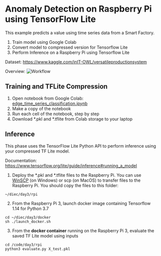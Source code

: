 # Anomaly Detection on Raspberry Pi using TensorFlow Lite

This example predicts a value using time series data from a Smart Factory.

1. Train model using Google Colab
2. Convert model to compressed version for Tensorflow Lite
3. Perform Inference on a Raspberry Pi using Tensorflow Lite

Dataset: https://www.kaggle.com/inIT-OWL/versatileproductionsystem

Overview:
![Workflow](https://www.tensorflow.org/lite/images/convert/workflow.svg)

## Training and TFLite Compression
1. Open notebook from Google Colab: [edge_time_series_classification.ipynb](edge_time_series_classification.ipynb)
2. Make a copy of the notebook
3. Run each cell of the notebook, step by step
4. Download *.pkl and *.tflite from Colab storage to your laptop

## Inference
This phase uses the TensorFlow Lite Python API to perform inference using your compressed TF Lite model.

Documentation: https://www.tensorflow.org/lite/guide/inference#running_a_model

1. Deploy the *.pkl and *.tflite files to the Raspberry Pi. You can use [WinSCP](https://winscp.net/eng/download.php) (on Windows) or scp (on MacOS) to transfer files to the Raspberry Pi. You should copy the files to this folder:
```
~/diec/day3/rpi
``` 
2. From the Raspberry Pi 3, launch docker image containing Tensorflow 1.14 for Python 3.7
```
cd ~/diec/day3/docker
sh ./launch_docker.sh
```
3. From the **docker container** running on the Raspberry Pi 3, evaluate the saved TF Lite model using inputs
```
cd /code/day3/rpi
python3 evaluate.py X_test.pkl
```

